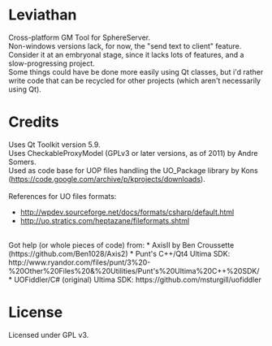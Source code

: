 # Leviathan
Cross-platform GM Tool for SphereServer.<br>
Non-windows versions lack, for now, the "send text to client" feature.<br>
Consider it at an embryonal stage, since it lacks lots of features, and a slow-progressing project.<br>
Some things could have be done more easily using Qt classes, but i'd rather write code that can be recycled for other projects (which aren't necessarily using Qt).<br>

# Credits
Uses Qt Toolkit version 5.9.<br>
Uses CheckableProxyModel (GPLv3 or later versions, as of 2011) by Andre Somers.<br>
Used as code base for UOP files handling the UO_Package library by Kons (https://code.google.com/archive/p/kprojects/downloads).<br>
<br>
References for UO files formats:
* http://wpdev.sourceforge.net/docs/formats/csharp/default.html
* http://uo.stratics.com/heptazane/fileformats.shtml
<br>
Got help (or whole pieces of code) from:
* AxisII by Ben Croussette (https://github.com/Ben1028/Axis2)
* Punt's C++/Qt4 Ultima SDK: http://www.ryandor.com/files/punt/3%20-%20Other%20Files%20&%20Utilities/Punt's%20Ultima%20C++%20SDK/
* UOFiddler/C# (original) Ultima SDK: https://github.com/msturgill/uofiddler

# License
Licensed under GPL v3.
